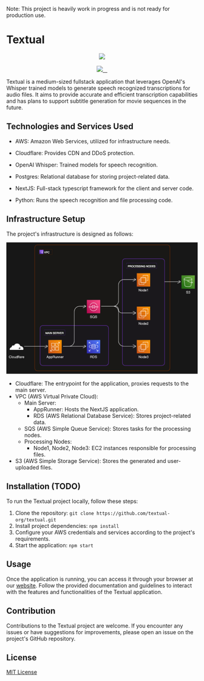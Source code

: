 Note: This project is heavily work in progress and is not ready for production use.

# Textual

<p align="center">
  <a href="https://github.com/textual-org">
    <picture>
      <img src="https://avatars.githubusercontent.com/u/133390985" height="128">
    </picture>
  </a>
</p>

<p align="center">
  <a aria-label="Vercel logo" href="https://github.com/SGeri">
    <img src="https://img.shields.io/badge/SGeri-000000.svg?style=for-the-badge&labelColor=000">
  </a>
  <a aria-label="License" href="https://github.com/vercel/next.js/blob/canary/license.md">
    <img alt="" src="https://img.shields.io/npm/l/next.svg?style=for-the-badge&labelColor=000000">
  </a>
  <a aria-label="Web" href="https://github.com/textual-org/web-service">
    <img alt="" src="https://img.shields.io/badge/WEB-blueviolet.svg?style=for-the-badge&logo=Next.js&labelColor=000000&logoWidth=20">
  </a>
  <a aria-label="Processor" href="https://github.com/textual-org/processor">
    <img alt="" src="https://img.shields.io/badge/Python-blue.svg?style=for-the-badge&logo=Python&labelColor=000000&logoWidth=20">
  </a>
</p>

Textual is a medium-sized fullstack application that leverages OpenAI's Whisper trained models to generate speech recognized transcriptions for audio files. It aims to provide accurate and efficient transcription capabilities and has plans to support subtitle generation for movie sequences in the future.

## Technologies and Services Used

- AWS: Amazon Web Services, utilized for infrastructure needs.
- Cloudflare: Provides CDN and DDoS protection.
- OpenAI Whisper: Trained models for speech recognition.

- Postgres: Relational database for storing project-related data.

- NextJS: Full-stack typescript framework for the client and server code.
- Python: Runs the speech recognition and file processing code.

## Infrastructure Setup

The project's infrastructure is designed as follows:

![Infrastructure Setup](https://raw.githubusercontent.com/textual-org/.github/8d34c6d5bcc3806136e71f2ddc0d40b15285a63b/infrastructure.png)

- Cloudflare: The entrypoint for the application, proxies requests to the main server.
- VPC (AWS Virtual Private Cloud):
  - Main Server:
    - AppRunner: Hosts the NextJS application.
    - RDS (AWS Relational Database Service): Stores project-related data.
  - SQS (AWS Simple Queue Service): Stores tasks for the processing nodes.
  - Processing Nodes:
    - Node1, Node2, Node3: EC2 instances responsible for processing files.
- S3 (AWS Simple Storage Service): Stores the generated and user-uploaded files.

## Installation (TODO)

To run the Textual project locally, follow these steps:

1. Clone the repository: `git clone https://github.com/textual-org/textual.git`
2. Install project dependencies: `npm install`
3. Configure your AWS credentials and services according to the project's requirements.
4. Start the application: `npm start`

## Usage

Once the application is running, you can access it through your browser at our [website](https://to-be-done.com). Follow the provided documentation and guidelines to interact with the features and functionalities of the Textual application.

## Contribution

Contributions to the Textual project are welcome. If you encounter any issues or have suggestions for improvements, please open an issue on the project's GitHub repository.

## License

[MIT License](LICENSE)
